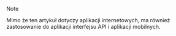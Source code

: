 > [!NOTE]
> Mimo że ten artykuł dotyczy aplikacji internetowych, ma również zastosowanie do aplikacji interfejsu API i aplikacji mobilnych.
> 
> 

